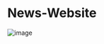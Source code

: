 # News-Website

![image](https://user-images.githubusercontent.com/98269753/190964748-23ec1b21-4241-42fa-a655-9c3ae93e0297.png)
